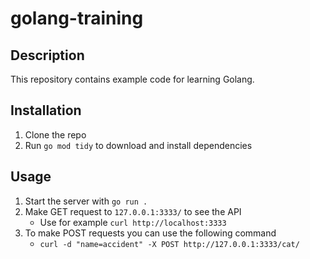 # golang-training

## Description
This repository contains example code for learning Golang.

## Installation
1. Clone the repo
2. Run `go mod tidy` to download and install dependencies

## Usage
1. Start the server with `go run .`
2. Make GET request to `127.0.0.1:3333/` to see the API
    - Use for example `curl http://localhost:3333`
3. To make POST requests you can use the following command
    - `curl -d "name=accident" -X POST http://127.0.0.1:3333/cat/`
